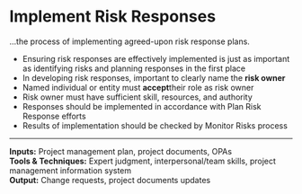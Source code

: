 # Implement Risk Responses

…the process of implementing agreed-upon risk response plans. 

- Ensuring risk responses are effectively implemented is just as important as identifying risks and planning responses in the first place 
- In developing risk responses, important to clearly name the **risk owner**
- Named individual or entity must **accept**their role as risk owner 
- Risk owner must have sufficient skill, resources, and authority 
- Responses should be implemented in accordance with Plan Risk Response efforts 
- Results of implementation should be checked by Monitor Risks process 

---

**Inputs:** Project management plan, project documents, OPAs    
**Tools & Techniques:** Expert judgment, interpersonal/team skills, project management information system    
**Output:** Change requests, project documents updates    